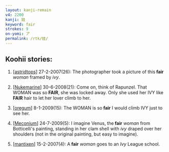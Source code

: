 ```yaml
---
layout: kanji-remain
v4: 2200
kanji: 娃
keyword: fair
strokes: 9
on-yomi: ア
permalink: /rtk/娃/
---
```


## Koohii stories: 

1) [<a href="http://kanji.koohii.com/profile/astridtops">astridtops</a>] 27-2-2007(26): The photographer took a picture of this<strong> fair</strong> <em>woman</em> framed by <em>ivy</em>.

2) [<a href="http://kanji.koohii.com/profile/Nukemarine">Nukemarine</a>] 30-6-2008(21): Come on, think of Rapunzel. That WOMAN was so<strong> FAIR</strong>, she was locked away. Only she used her IVY like<strong> FAIR</strong> hair to let her lover climb to her.

3) [<a href="http://kanji.koohii.com/profile/oregum">oregum</a>] 8-1-2009(15): The WOMAN is so<strong> fair</strong> I would climb IVY just to see her.

4) [<a href="http://kanji.koohii.com/profile/Meconium">Meconium</a>] 24-7-2009(5): I imagine Venus, the<strong> fair</strong> <em>woman</em> from Botticelli&#039;s painting, standing in her clam shell with <em>ivy</em> draped over her shoulders (not in the original painting, but easy to imagine).

5) [<a href="http://kanji.koohii.com/profile/mantixen">mantixen</a>] 15-2-2007(4): A<strong> fair</strong> <em>woman</em> goes to an <em>Ivy</em> League school.

